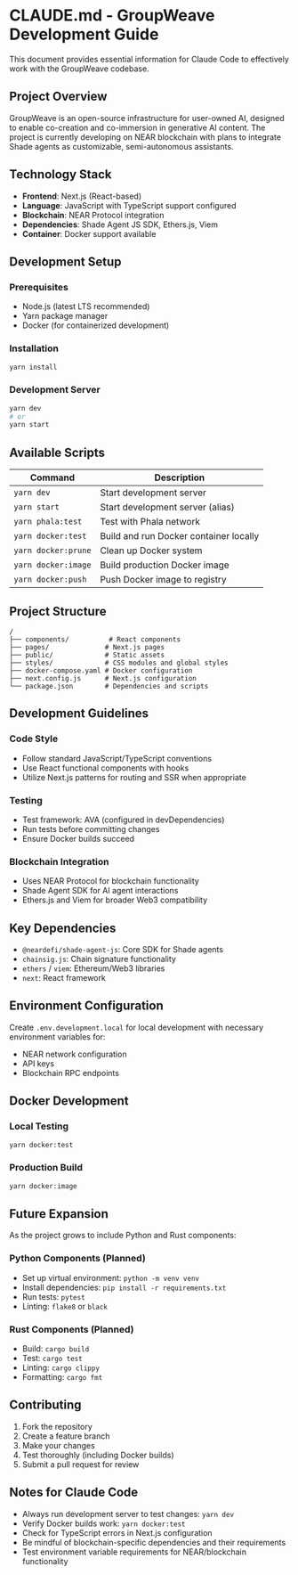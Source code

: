 # CLAUDE.md - GroupWeave Development Guide

This document provides essential information for Claude Code to effectively work with the GroupWeave codebase.

## Project Overview

GroupWeave is an open-source infrastructure for user-owned AI, designed to enable co-creation and co-immersion in generative AI content. The project is currently developing on NEAR blockchain with plans to integrate Shade agents as customizable, semi-autonomous assistants.

## Technology Stack

- **Frontend**: Next.js (React-based)
- **Language**: JavaScript with TypeScript support configured
- **Blockchain**: NEAR Protocol integration
- **Dependencies**: Shade Agent JS SDK, Ethers.js, Viem
- **Container**: Docker support available

## Development Setup

### Prerequisites
- Node.js (latest LTS recommended)
- Yarn package manager
- Docker (for containerized development)

### Installation
```bash
yarn install
```

### Development Server
```bash
yarn dev
# or
yarn start
```

## Available Scripts

| Command | Description |
|---------|-------------|
| `yarn dev` | Start development server |
| `yarn start` | Start development server (alias) |
| `yarn phala:test` | Test with Phala network |
| `yarn docker:test` | Build and run Docker container locally |
| `yarn docker:prune` | Clean up Docker system |
| `yarn docker:image` | Build production Docker image |
| `yarn docker:push` | Push Docker image to registry |

## Project Structure

```
/
├── components/          # React components
├── pages/              # Next.js pages
├── public/             # Static assets
├── styles/             # CSS modules and global styles
├── docker-compose.yaml # Docker configuration
├── next.config.js      # Next.js configuration
└── package.json        # Dependencies and scripts
```

## Development Guidelines

### Code Style
- Follow standard JavaScript/TypeScript conventions
- Use React functional components with hooks
- Utilize Next.js patterns for routing and SSR when appropriate

### Testing
- Test framework: AVA (configured in devDependencies)
- Run tests before committing changes
- Ensure Docker builds succeed

### Blockchain Integration
- Uses NEAR Protocol for blockchain functionality
- Shade Agent SDK for AI agent interactions
- Ethers.js and Viem for broader Web3 compatibility

## Key Dependencies

- `@neardefi/shade-agent-js`: Core SDK for Shade agents
- `chainsig.js`: Chain signature functionality
- `ethers` / `viem`: Ethereum/Web3 libraries
- `next`: React framework

## Environment Configuration

Create `.env.development.local` for local development with necessary environment variables for:
- NEAR network configuration
- API keys
- Blockchain RPC endpoints

## Docker Development

### Local Testing
```bash
yarn docker:test
```

### Production Build
```bash
yarn docker:image
```

## Future Expansion

As the project grows to include Python and Rust components:

### Python Components (Planned)
- Set up virtual environment: `python -m venv venv`
- Install dependencies: `pip install -r requirements.txt`
- Run tests: `pytest`
- Linting: `flake8` or `black`

### Rust Components (Planned)
- Build: `cargo build`
- Test: `cargo test`
- Linting: `cargo clippy`
- Formatting: `cargo fmt`

## Contributing

1. Fork the repository
2. Create a feature branch
3. Make your changes
4. Test thoroughly (including Docker builds)
5. Submit a pull request for review

## Notes for Claude Code

- Always run development server to test changes: `yarn dev`
- Verify Docker builds work: `yarn docker:test`
- Check for TypeScript errors in Next.js configuration
- Be mindful of blockchain-specific dependencies and their requirements
- Test environment variable requirements for NEAR/blockchain functionality